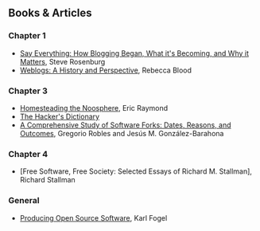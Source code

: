 ## Books & Articles

### Chapter 1
- [Say Everything: How Blogging Began, What it's Becoming, and Why it Matters](http://www.amazon.com/Say-Everything-Blogging-Becoming-Matters/dp/0307451372), Steve Rosenburg
- [Weblogs: A History and Perspective](http://www.rebeccablood.net/essays/weblog_history.html), Rebecca Blood

### Chapter 3
- [Homesteading the Noosphere](http://www.catb.org/esr/writings/homesteading/homesteading/), Eric Raymond
- [The Hacker's Dictionary](http://www.outpost9.com/reference/jargon/jargon_toc.html)
- [A Comprehensive Study of Software Forks: Dates, Reasons, and Outcomes](http://flosshub.org/sites/flosshub.org/files/paper_0.pdf), Gregorio Robles and Jesús M. González-Barahona

### Chapter 4
- [Free Software, Free Society: Selected Essays of Richard M. Stallman], Richard Stallman

### General
- [Producing Open Source Software](http://producingoss.com/), Karl Fogel

